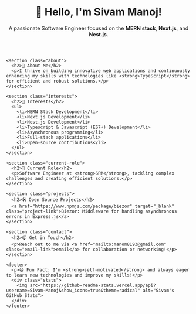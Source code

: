 <!DOCTYPE html>
<html lang="en">
<head>
  <meta charset="UTF-8">
  <meta name="viewport" content="width=device-width, initial-scale=1.0">
  <title>Sivam Manoj's Profile</title>
  <link rel="stylesheet" href="styles.css">
</head>
<body>
  <div class="profile-container">
    <header>
      <h1>👋 Hello, I'm <span>Sivam Manoj!</span></h1>
      <p>A passionate Software Engineer focused on the <strong>MERN stack</strong>, <strong>Next.js</strong>, and <strong>Nest.js</strong>.</p>
    </header>

    <section class="about">
      <h2>🚀 About Me</h2>
      <p>I thrive on building innovative web applications and continuously enhancing my skills with technologies like <strong>TypeScript</strong> for efficient and robust solutions.</p>
    </section>

    <section class="interests">
      <h2>🌟 Interests</h2>
      <ul>
        <li>MERN Stack Development</li>
        <li>Next.js Development</li>
        <li>Nest.js Development</li>
        <li>Typescript & Javascript (ES7+) Development</li>
        <li>Asynchronous programming</li>
        <li>Full-stack applications</li>
        <li>Open-source contributions</li>
      </ul>
    </section>

    <section class="current-role">
      <h2>💼 Current Role</h2>
      <p>Software Engineer at <strong>SPM</strong>, tackling complex challenges and creating efficient solutions.</p>
    </section>

    <section class="projects">
      <h2>🛠️ Open Source Projects</h2>
      <a href="https://www.npmjs.com/package/biezor" target="_blank" class="project-link">Biezor: Middleware for handling asynchronous errors in Express.js</a>
    </section>

    <section class="contact">
      <h2>📫 Get in Touch</h2>
      <p>Reach out to me via <a href="mailto:manom8193@gmail.com" class="email-link">email</a> for collaboration or networking!</p>
    </section>

    <footer>
      <p>😄 Fun Fact: I'm <strong>self-motivated</strong> and always eager to learn new technologies and improve my skills!</p>
      <div class="stats">
        <img src="https://github-readme-stats.vercel.app/api?username=Sivam-Manoj&show_icons=true&theme=radical" alt="Sivam's GitHub Stats">
      </div>
    </footer>
  </div>
</body>
</html>
